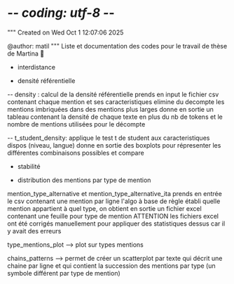 # -*- coding: utf-8 -*-
"""
Created on Wed Oct  1 12:07:06 2025

@author: matil
"""
Liste et documentation des codes pour le travail de thèse de Martina :dizzy:


- interdistance



- densité référentielle

-- density : 
calcul de la densité référentielle
prends en input le fichier csv contenant chaque mention et ses caracteristiques
elimine du decompte les mentions imbriquées dans des mentions plus larges 
donne en sortie un tableau contenant la densité de chaque texte en plus du nb de tokens et le nombre de mentions 
utilisées pour le décompte

-- t_student_density:
applique le test t de student aux caracteristiques dispos (niveau, langue)
donne en sortie des boxplots pour répresenter les différentes combinaisons possibles et compare


- stabilité



- distribution des mentions par type de mention

mention_type_alternative et mention_type_alternative_ita
prends en entrée le csv contenant une mention par ligne
l'algo à base de règle établi quelle mention appartient à quel type, on obtient en sortie un fichier 
excel contenant une feuille pour type de mention
ATTENTION les fichiers excel ont été corrigés manuellement pour appliquer des statistiques dessus car il y avait des erreurs

type_mentions_plot --> plot sur types mentions

chains_patterns --> permet de créer un scatterplot par texte qui décrit une chaine par ligne et 
qui contient la succession des mentions par type (un symbole différent par type de mention) 
